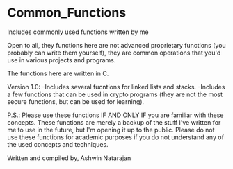 # Common_Functions
Includes commonly used functions written by me

Open to all, they functions here are not advanced proprietary functions (you probably can write them yourself), they are common operations that you'd use in various projects and programs.

The functions here are written in C.

Version 1.0:
    -Includes several fucntions for linked lists and stacks.
    -Includes a few functions that can be used in crypto programs (they are not the most secure functions, but can be used for learning).
    
P.S.: Please use these functions IF AND ONLY IF you are familiar with these concepts. These functions are merely a backup of the stuff I've written for me to use in the future, but I'm opening it up to the public. Please do not use these functions for academic purposes if you do not understand any of the used concepts and techniques.

Written and compiled by,
Ashwin Natarajan
